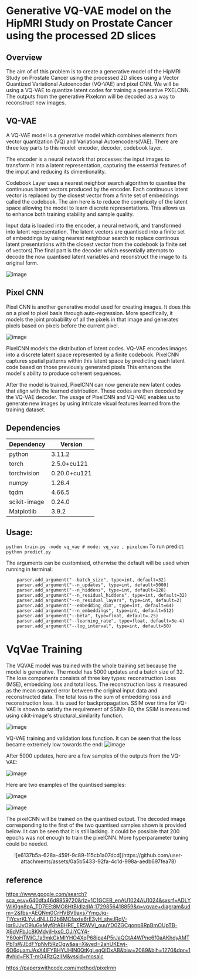 # Generative VQ-VAE model on the HipMRI Study on Prostate Cancer using the processed 2D slices
## Overview
The aim of of this problem is to create a generative model of the HipMRI Study on Prostate Cancer using the processed 2D slices using a Vector Quantized Variational Autoencoder (VQ-VAE) and pixel CNN. We will be using a VQ-VAE to quantize latent codes for training a generative PXELCNN. The outputs from the generative Pixelcnn will be decoded as a way to reconstruct new images.
## VQ-VAE
A VQ-VAE model is a generative model which combines elements from vector quantization (VQ) and Variational Autoencoders(VAE). There are three key parts to this model: encoder, decoder, codebook layer.

The encoder is a neural network that processes the input images to transform it into a latent representation, capturing the essential features of the imput and reducing its dimentionality. 

Codebook Layer uses a nearest neighbor search algorithm to quantise the continuous latent vectors produced by the encoder. Each continuous latent vector is replaced by the closest vector from a finite set of embeddings called the codebook.
The aim here is to reduce the complexity of the latent space allowing the model to learn discrete representations. This allows us to enhance both training stability and sample quality.


Input data is loaded into the encoder, a neural network, and transformed into latent representation. The latent vectors are quantised into a finite set of embeddings by using nearest neighbour search to replace continous latent presentations with the closest vector from the codebook (a finite set of vectors).The final part is the decoder which essentially attempts to decode the now quantised latent variables and reconstruct the image to its original form. 

![image](https://github.com/user-attachments/assets/9ff9b52a-d84c-4b0c-9047-ea78389c3ddd)

## Pixel CNN

Pixel CNN is another generative model used for creating images. It does this on a pixel to pixel basis through auto-regression. More specifically, it models the joint probability of all the pixels in that image and generates pixels based on pixels before the current pixel.

![image](https://github.com/user-attachments/assets/59e73fd1-6e3a-41de-a8eb-3cd1e39511ba)



PixelCNN models the distribution of latent codes. VQ-VAE encodes images into a discrete latent space represented by a finite codebook. PixelCNN captures spatial patterns within this latent space by predicting each latent code based on those previously generated pixels This enhances the model's ability to produce coherent sequences.

After the model is trained, PixelCNN can now generate new latent codes that align with the learned distribution. These codes are then decoded by the VQ-VAE decoder. The usage of PixelCNN and VQ-VAE enables us to generate new images by using intricate visual features learned from the training dataset.

## Dependencies

| Dependency | Version |
| ------------- | ------------- |
| python|3.11.2 |
| torch| 2.5.0+cu121 |
| torchvision| 0.20.0+cu121 |
| numpy| 1.26.4 |
|tqdm|4.66.5|
| scikit-image| 0.24.0 |
| Matplotlib| 3.9.2|

## Usage:

``` python train.py -mode vq_vae # mode: vq_vae , pixelcnn ```
To run predict:
``` python predict.py ```

The arguments can be customised, otherwise the default will be used when running in terminal:
```
    parser.add_argument("--batch_size", type=int, default=32)
    parser.add_argument("--n_updates", type=int, default=5000)
    parser.add_argument("--n_hiddens", type=int, default=128)
    parser.add_argument("--n_residual_hiddens", type=int, default=32)
    parser.add_argument("--n_residual_layers", type=int, default=2)
    parser.add_argument("--embedding_dim", type=int, default=64)
    parser.add_argument("--n_embeddings", type=int, default=512)
    parser.add_argument("--beta", type=float, default=.25)
    parser.add_argument("--learning_rate", type=float, default=3e-4)
    parser.add_argument("--log_interval", type=int, default=50)
```

# VqVae Training

The VQVAE model was trained with the whole training set because the model is generative. The model has 5000 updates and a batch size of 32. The loss components consists of three key types: reconstruction Loss (MSE), embedding loss and total loss. The reconstruction loss is measured as the mean squared error between the original input data and reconstructed data. The total loss is the sum of embedding loss and reconstruction loss. It is used for backpropagation.
SSIM over time for VQ-VAE is shown to satisfy the requirement of SSIM> 60, the SSIM is measured using cikit-image's structural_similarity function. 
<p align="center">
  
![image](https://github.com/user-attachments/assets/1fcb31a8-0276-4aa9-867b-70d921406ecc) 
</p>


VQ-VAE training and validation loss function. It can be seen that the loss became extremely low towards the end: 
![image](https://github.com/user-attachments/assets/7049951d-7db5-490e-a876-a4fd5d8807fb)

After 5000 updates, here are a few samples of the outputs from the VQ-VAE:

![image](https://github.com/user-attachments/assets/4b8f3313-842a-4ff9-84ed-320aab53b73e)

Here are two examples of the quantised samples:
<p align="center">
  
![image](https://github.com/user-attachments/assets/d0bfb478-1fc7-477d-932b-81c06a751d51)
  
![image](https://github.com/user-attachments/assets/6a32f6f6-e4f8-4ab6-b59d-1b563f130e18)
</p>

The pixelCNN will be trained on the quantised output. The decoded image corresponding to the first of the two quantised samples shown is provided below. I t can be seen that it is still lacking. It could be possible that 200 epochs was not enough to train the pixelCNN. More hyperparameter tuning could be needed.
<p align="center">
![e6137b5a-628a-459f-9c89-115cb1a07dcd](https://github.com/user-attachments/assets/0a5b5433-92fa-4c1d-998a-aedb697fea78)
</p>

## reference
https://www.google.com/search?sca_esv=640dfa46d8859720&rlz=1C1GCEB_enAU1024AU1024&sxsrf=ADLYWIKlgn8pA_TD7EEt8MO8HtBIdIzdlA:1729856418859&q=vqvae+diagram&udm=2&fbs=AEQNm0CrHVBV9axs7YmgJiq-TjYcvrKLYvLdNLLD2b8MCfaxte6rE3yH_shvJRqV-Iqr8JJvO9luGxMyf8tABHRE_ER5WVi_ouuYD0ZGCgonp8RpBmOUpTB-X6dVFbJc8KMdvjlHxs0_OJiYCY4-Y60oHTMiC_1a9mkGkMIYHO4XqP68ipa4P5rJaQCtA4WPne6f0aAKhdyAMTPbTsWJEdFYpNvI5RzOgw&sa=X&ved=2ahUKEwj-6O6quamJAxX4lFYBHYUHIN0QtKgLegQIDxAB&biw=2089&bih=1270&dpr=1#vhid=FKT-mO4RzQzIIM&vssid=mosaic

https://paperswithcode.com/method/pixelrnn
